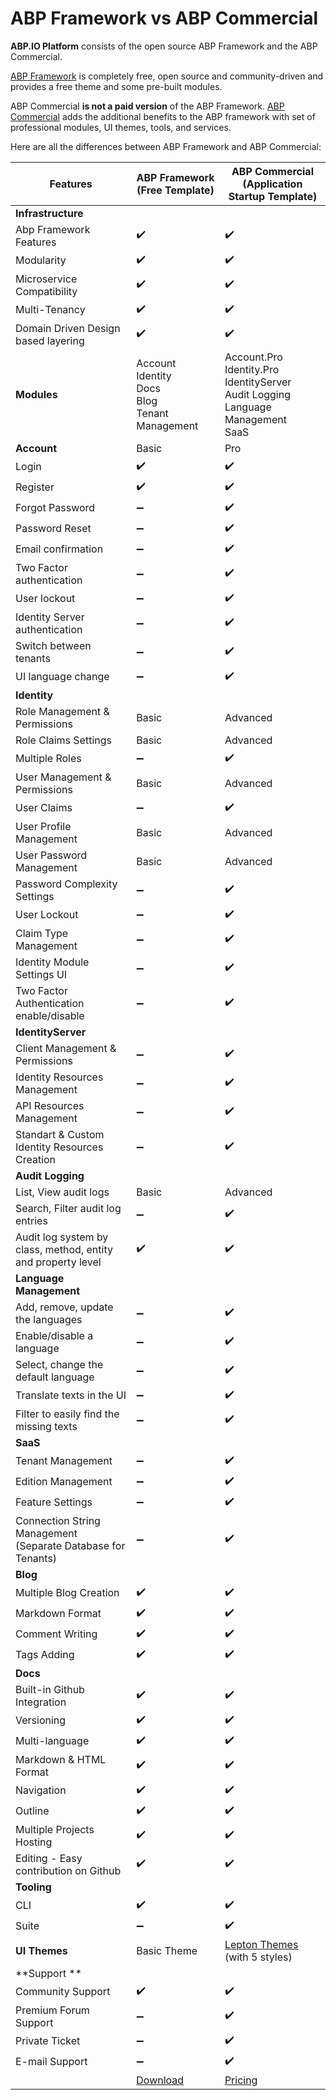 # ABP Framework vs ABP Commercial

**ABP.IO Platform** consists of the open source ABP Framework and the ABP Commercial.

 [ABP Framework](https://abp.io) is completely free, open source and community-driven and provides a free theme and some pre-built modules. 

ABP Commercial **is not a paid version** of the ABP Framework. [ABP Commercial](https://commercial.abp.io) adds the additional benefits to the ABP framework with set of professional modules, UI themes, tools, and services.

Here are all the differences between ABP Framework and ABP Commercial:

| Features                                                     | ABP Framework (Free Template)                                | ABP Commercial (Application Startup Template)                |
| ------------------------------------------------------------ | ------------------------------------------------------------ | ------------------------------------------------------------ |
| **Infrastructure**                                           |                                                              |                                                              |
| Abp Framework Features                                       | :heavy_check_mark:                                           | :heavy_check_mark:                                           |
| Modularity                                                   | :heavy_check_mark:                                           | :heavy_check_mark:                                           |
| Microservice Compatibility                                   | :heavy_check_mark:                                           | :heavy_check_mark:                                           |
| Multi-Tenancy                                                | :heavy_check_mark:                                           | :heavy_check_mark:                                           |
| Domain Driven Design based layering                          | :heavy_check_mark:                                           | :heavy_check_mark:                                           |
| **Modules**                                                  | Account<br />Identity<br />Docs<br />Blog<br />Tenant Management<br /> | Account.Pro<br />Identity.Pro<br />IdentityServer<br />Audit Logging<br />Language Management<br />SaaS |
| **Account**                                                  | Basic                                                        | Pro                                                          |
| Login                                                        | :heavy_check_mark:                                           | :heavy_check_mark:                                           |
| Register                                                     | :heavy_check_mark:                                           | :heavy_check_mark:                                           |
| Forgot Password                                              | :heavy_minus_sign:                                           | :heavy_check_mark:                                           |
| Password Reset                                               | :heavy_minus_sign:                                           | :heavy_check_mark:                                           |
| Email confirmation                                           | :heavy_minus_sign:                                           | :heavy_check_mark:                                           |
| Two Factor authentication                                    | :heavy_minus_sign:                                           | :heavy_check_mark:                                           |
| User lockout                                                 | :heavy_minus_sign:                                           | :heavy_check_mark:                                           |
| Identity Server authentication                               | :heavy_minus_sign:                                           | :heavy_check_mark:                                           |
| Switch between tenants                                       | :heavy_minus_sign:                                           | :heavy_check_mark:                                           |
| UI language change                                           | :heavy_minus_sign:                                           | :heavy_check_mark:                                           |
| **Identity**                                                 |                                                              |                                                              |
| Role Management & Permissions                                | Basic                                                        | Advanced                                                     |
| Role Claims Settings                                         | Basic                                                        | Advanced                                                     |
| Multiple Roles                                               | :heavy_minus_sign:                                           | :heavy_check_mark:                                           |
| User Management & Permissions                                | Basic                                                        | Advanced                                                     |
| User Claims                                                  | :heavy_minus_sign:                                           | :heavy_check_mark:                                           |
| User Profile Management                                      | Basic                                                        | Advanced                                                     |
| User Password Management                                     | Basic                                                        | Advanced                                                     |
| Password Complexity Settings                                 | :heavy_minus_sign:                                           | :heavy_check_mark:                                           |
| User Lockout                                                 | :heavy_minus_sign:                                           | :heavy_check_mark:                                           |
| Claim Type Management                                        | :heavy_minus_sign:                                           | :heavy_check_mark:                                           |
| Identity Module Settings UI                                  | :heavy_minus_sign:                                           | :heavy_check_mark:                                           |
| Two Factor Authentication enable/disable                     | :heavy_minus_sign:                                           | :heavy_check_mark:                                           |
| **IdentityServer**                                           |                                                              |                                                              |
| Client Management & Permissions                              | :heavy_minus_sign:                                           | :heavy_check_mark:                                           |
| Identity Resources Management                                | :heavy_minus_sign:                                           | :heavy_check_mark:                                           |
| API Resources Management                                     | :heavy_minus_sign:                                           | :heavy_check_mark:                                           |
| Standart & Custom Identity Resources Creation                | :heavy_minus_sign:                                           | :heavy_check_mark:                                           |
| **Audit Logging**                                            |                                                              |                                                              |
| List, View audit logs                                        | Basic                                                        | Advanced                                                     |
| Search, Filter audit log entries                             | :heavy_minus_sign:                                           | :heavy_check_mark:                                           |
| Audit log system by class, method, entity and property level | :heavy_check_mark:                                           | :heavy_check_mark:                                           |
| **Language Management**                                      |                                                              |                                                              |
| Add, remove, update the languages                            | :heavy_minus_sign:                                           | :heavy_check_mark:                                           |
| Enable/disable a language                                    | :heavy_minus_sign:                                           | :heavy_check_mark:                                           |
| Select, change the default language                          | :heavy_minus_sign:                                           | :heavy_check_mark:                                           |
| Translate texts in the UI                                    | :heavy_minus_sign:                                           | :heavy_check_mark:                                           |
| Filter to easily find the missing texts                      | :heavy_minus_sign:                                           | :heavy_check_mark:                                           |
| **SaaS**                                                     |                                                              |                                                              |
| Tenant Management                                            | :heavy_minus_sign:                                           | :heavy_check_mark:                                           |
| Edition Management                                           | :heavy_minus_sign:                                           | :heavy_check_mark:                                           |
| Feature Settings                                             | :heavy_minus_sign:                                           | :heavy_check_mark:                                           |
| Connection String Management (Separate Database for Tenants) | :heavy_minus_sign:                                           | :heavy_check_mark:                                           |
| **Blog**                                                     |                                                              |                                                              |
| Multiple Blog Creation                                       | :heavy_check_mark:                                           | :heavy_check_mark:                                           |
| Markdown Format                                              | :heavy_check_mark:                                           | :heavy_check_mark:                                           |
| Comment Writing                                              | :heavy_check_mark:                                           | :heavy_check_mark:                                           |
| Tags Adding                                                  | :heavy_check_mark:                                           | :heavy_check_mark:                                           |
| **Docs**                                                     |                                                              |                                                              |
| Built-in Github Integration                                  | :heavy_check_mark:                                           | :heavy_check_mark:                                           |
| Versioning                                                   | :heavy_check_mark:                                           | :heavy_check_mark:                                           |
| Multi-language                                               | :heavy_check_mark:                                           | :heavy_check_mark:                                           |
| Markdown & HTML Format                                       | :heavy_check_mark:                                           | :heavy_check_mark:                                           |
| Navigation                                                   | :heavy_check_mark:                                           | :heavy_check_mark:                                           |
| Outline                                                      | :heavy_check_mark:                                           | :heavy_check_mark:                                           |
| Multiple Projects Hosting                                    | :heavy_check_mark:                                           | :heavy_check_mark:                                           |
| Editing - Easy contribution on Github                        | :heavy_check_mark:                                           | :heavy_check_mark:                                           |
| **Tooling**                                                  |                                                              |                                                              |
| CLI                                                          | :heavy_check_mark:                                           | :heavy_check_mark:                                           |
| Suite                                                        | :heavy_minus_sign:                                           | :heavy_check_mark:                                           |
| **UI Themes**                                                | Basic Theme                                                  | [Lepton Themes](https://commercial.abp.io/themes) (with 5 styles) |
| **Support **                                                 |                                                              |                                                              |
| Community Support                                            | :heavy_check_mark:                                           | :heavy_check_mark:                                           |
| Premium Forum  Support                                       | :heavy_minus_sign:                                           | :heavy_check_mark:                                           |
| Private Ticket                                               | :heavy_minus_sign:                                           | :heavy_check_mark:                                           |
| E-mail Support                                               | :heavy_minus_sign:                                           | :heavy_check_mark:                                           |
|                                                              | [Download](https://abp.io/get-started)                       | [Pricing](https://commercial.abp.io/pricing)                 |




